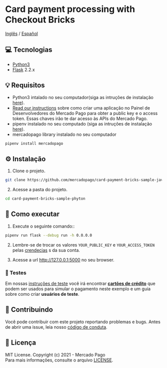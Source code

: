# Card payment processing with Checkout Bricks

[Inglês](README.md) / [Español](README.es.md)

## :computer: Tecnologias

- [Python3](https://www.python.org/downloads/)
- [Flask](https://flask.palletsprojects.com/en/2.2.x/) 2.2.x

## 💡 Requisitos

- Python3 intalado no seu computador(siga as intruções de instalação [here](https://www.python.org/downloads/)).
- [Read our instructions](https://www.mercadopago.com/developers/en/docs/getting-started) sobre como criar uma aplicação no Painel de Desenvolvedores do Mercado Pago para obter a public key e o access token. Essas chaves irão te dar acesso às APIs do Mercado Pago.
- pipenv instalado no seu computado (siga as intruções de instalação [here](https://pipenv.pypa.io/en/latest/)).
- mercadopago library instalado no seu computador

```bash
pipenv install mercadopago
```

## :gear: Instalação

1. Clone o projeto.

```bash
git clone https://github.com/mercadopago/card-payment-bricks-sample-java.git
```

2. Acesse a pasta do projeto.

```bash
cd card-payment-bricks-sample-phyton
```

## 🌟 Como executar

1. Execute o seguinte comando::

```bash
pipenv run flask --debug run -h 0.0.0.0
```

2. Lembre-se de trocar os valores `YOUR_PUBLIC_KEY` e `YOUR_ACCESS_TOKEN` pelas [crendecias](https://www.mercadopago.com/developers/panel) s da sua conta.

3. Acesse a url http://127.0.0.1:5000 no seu browser.

### :test_tube: Testes

Em nossas [instruções de teste](https://www.mercadopago.com/developers/pt/docs/checkout-bricks/integration/integration-test) você irá encontrar **[cartões de crédito](https://www.mercadopago.com/developers/pt/docs/checkout-bricks/additional-content/test-cards)** que podem ser usados para simular o pagamento neste exemplo e um guia sobre como criar **usuários de teste**.

## :handshake: Contribuindo

Você pode contribuir com este projeto reportando problemas e bugs. Antes de abrir uma issue, leia nosso [código de conduta](CODE_OF_CONDUCT.md).

## :bookmark: Licença

MIT License. Copyright (c) 2021 - Mercado Pago <br/>
Para mais informações, consulte o arquivo [LICENSE](LICENSE).
